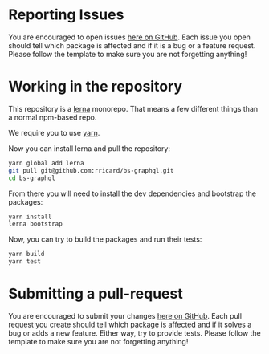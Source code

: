# Reporting Issues

You are encouraged to open issues [here on GitHub](https://github.com/rricard/bs-graphql/issues). Each issue you open should tell which package is affected and if it is a bug or a feature request. Please follow the template to make sure you are not forgetting anything!

# Working in the repository

This repository is a [lerna](http://lernajs.io) monorepo. That means a few different things than a normal npm-based repo.

We require you to use [yarn](https://yarnpkg.com/en/).

Now you can install lerna and pull the repository:

```sh
yarn global add lerna
git pull git@github.com:rricard/bs-graphql.git
cd bs-graphql
```

From there you will need to install the dev dependencies and bootstrap the packages:

```sh
yarn install
lerna bootstrap
```

Now, you can try to build the packages and run their tests:

```sh
yarn build
yarn test
```

# Submitting a pull-request

You are encouraged to submit your changes [here on GitHub](https://github.com/rricard/bs-graphql/pulls). Each pull request you create should tell which package is affected and if it solves a bug or adds a new feature. Either way, try to provide tests. Please follow the template to make sure you are not forgetting anything!
